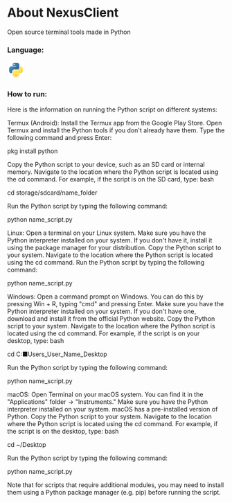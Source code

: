 # About NexusClient
Open source terminal tools made in Python
<h3 align="left">Language:</h3>
<p align="left"> <a href="https://www.python.org" target="_blank" rel="noreferrer"> <img src="https://raw.githubusercontent.com/devicons/devicon/master/icons/python/python-original.svg" alt="python" width="40" height="40"/> </a> </p>

<h3 align="left">How to run:</h3>
Here is the information on running the Python script on different systems:

Termux (Android):
Install the Termux app from the Google Play Store.
Open Termux and install the Python tools if you don't already have them. Type the following command and press Enter:

pkg install python

Copy the Python script to your device, such as an SD card or internal memory.
Navigate to the location where the Python script is located using the cd command. For example, if the script is on the SD card, type:
bash

cd storage/sdcard/name_folder

Run the Python script by typing the following command:

python name_script.py

Linux:
Open a terminal on your Linux system.
Make sure you have the Python interpreter installed on your system. If you don't have it, install it using the package manager for your distribution.
Copy the Python script to your system.
Navigate to the location where the Python script is located using the cd command.
Run the Python script by typing the following command:

python name_script.py

Windows:
Open a command prompt on Windows. You can do this by pressing Win + R, typing "cmd" and pressing Enter.
Make sure you have the Python interpreter installed on your system. If you don't have one, download and install it from the official Python website.
Copy the Python script to your system.
Navigate to the location where the Python script is located using the cd command. For example, if the script is on your desktop, type:
bash

cd C:■Users_User_Name_Desktop

Run the Python script by typing the following command:

python name_script.py

macOS:
Open Terminal on your macOS system. You can find it in the "Applications" folder -> "Instruments."
Make sure you have the Python interpreter installed on your system. macOS has a pre-installed version of Python.
Copy the Python script to your system.
Navigate to the location where the Python script is located using the cd command. For example, if the script is on the desktop, type:
bash

cd ~/Desktop

Run the Python script by typing the following command:

python name_script.py

Note that for scripts that require additional modules, you may need to install them using a Python package manager (e.g. pip) before running the script.

